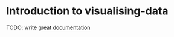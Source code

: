 # Introduction to visualising-data

TODO: write [great documentation](http://jacobian.org/writing/what-to-write/)
